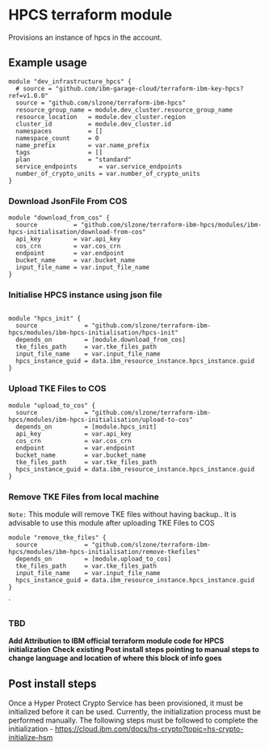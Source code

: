 # HPCS terraform module

Provisions an instance of hpcs in the account.

## Example usage

```terraform-hcl
module "dev_infrastructure_hpcs" {
  # source = "github.com/ibm-garage-cloud/terraform-ibm-key-hpcs?ref=v1.0.0"
  source = "github.com/slzone/terraform-ibm-hpcs"
  resource_group_name = module.dev_cluster.resource_group_name
  resource_location   = module.dev_cluster.region
  cluster_id          = module.dev_cluster.id
  namespaces          = []
  namespace_count     = 0
  name_prefix         = var.name_prefix
  tags                = []
  plan                = "standard"
  service_endpoints      = var.service_endpoints
  number_of_crypto_units = var.number_of_crypto_units
}
```

### Download JsonFile From COS
```hcl
module "download_from_cos" {
  source          = "github.com/slzone/terraform-ibm-hpcs/modules/ibm-hpcs-initialisation/download-from-cos"
  api_key         = var.api_key
  cos_crn         = var.cos_crn
  endpoint        = var.endpoint
  bucket_name     = var.bucket_name
  input_file_name = var.input_file_name
}
```
### Initialise HPCS instance using json file
```hcl

module "hpcs_init" {
  source             = "github.com/slzone/terraform-ibm-hpcs/modules/ibm-hpcs-initialisation/hpcs-init"
  depends_on         = [module.download_from_cos]
  tke_files_path     = var.tke_files_path
  input_file_name    = var.input_file_name
  hpcs_instance_guid = data.ibm_resource_instance.hpcs_instance.guid
}

```
### Upload TKE Files to COS
```hcl
module "upload_to_cos" {
  source             = "github.com/slzone/terraform-ibm-hpcs/modules/ibm-hpcs-initialisation/upload-to-cos"
  depends_on         = [module.hpcs_init]
  api_key            = var.api_key
  cos_crn            = var.cos_crn
  endpoint           = var.endpoint
  bucket_name        = var.bucket_name
  tke_files_path     = var.tke_files_path
  hpcs_instance_guid = data.ibm_resource_instance.hpcs_instance.guid
}
```
### Remove TKE Files from local machine
`Note:` This module will remove TKE files without having backup.. It is advisable to use this module after uploading TKE Files to COS

```hcl
module "remove_tke_files" {
  source             = "github.com/slzone/terraform-ibm-hpcs/modules/ibm-hpcs-initialisation/remove-tkefiles"
  depends_on         = [module.upload_to_cos]
  tke_files_path     = var.tke_files_path
  input_file_name    = var.input_file_name
  hpcs_instance_guid = data.ibm_resource_instance.hpcs_instance.guid
}
```
`

### TBD
__Add Attribution to IBM official terraform module code for HPCS initialization__
__Check existing Post install steps pointing to manual steps to change language and location of where this block of info goes__

## Post install steps

Once a Hyper Protect Crypto Service has been provisioned, it must be initialized before it can be used. Currently, the initialization process must be performed manually. The following steps must be followed to complete the initialization - https://cloud.ibm.com/docs/hs-crypto?topic=hs-crypto-initialize-hsm
